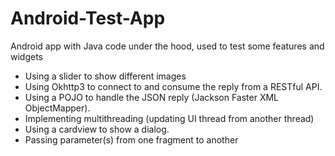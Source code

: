 # Android-Test-App
Android app with Java code under the hood, used to test some features and widgets

- Using a slider to show different images
- Using Okhttp3 to connect to and consume the reply from a RESTful API.
- Using a POJO to handle the JSON reply (Jackson Faster XML ObjectMapper).
- Implementing multithreading (updating UI thread from another thread)
- Using a cardview to show a dialog.
- Passing parameter(s) from one fragment to another
